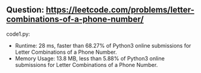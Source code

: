 ## Question: https://leetcode.com/problems/letter-combinations-of-a-phone-number/

code1.py:
* Runtime: 28 ms, faster than 68.27% of Python3 online submissions for Letter Combinations of a Phone Number.
* Memory Usage: 13.8 MB, less than 5.88% of Python3 online submissions for Letter Combinations of a Phone Number.